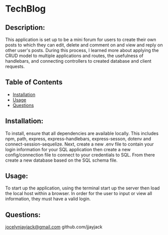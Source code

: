 # TechBlog
  
## Description:
  This application is set up to be a mini forum for users to create their own posts to which they can edit, delete and comment on and view and reply on other user's posts. During this process, I learned more about applying the CRUD model to multiple applications and routes, the usefulness of handlebars, and connecting controllers to created database and client requests.
  
## Table of Contents
  - [Installation](#installation)
  - [Usage](#usage)
  - [Questions](#questions)

## Installation:
  To install, ensure that all dependencies are available locally. This includes npm, path, express, express-handlebars, express-sesson, dotenv and connect-session-sequelize. Next, create a new .env file to contain your login information for your SQL application then create a new config/connection file to connect to your credentials to SQL. From there create a new database based on the SQL schema file.  

## Usage:
  To start up the application, using the terminal start up the server then load the local host within a browser. In order for the user to input or view all information, they must have a valid login.  

## Questions:
  jocelynjayjack@gmail.com
  github.com/jjayjack
